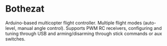 # Bothezat
Arduino-based multicopter flight controller. Multiple flight modes (auto-level, manual angle control). Supports PWM RC receivers, configuring and tuning through USB and arming/disarming through stick commands or aux switches.

